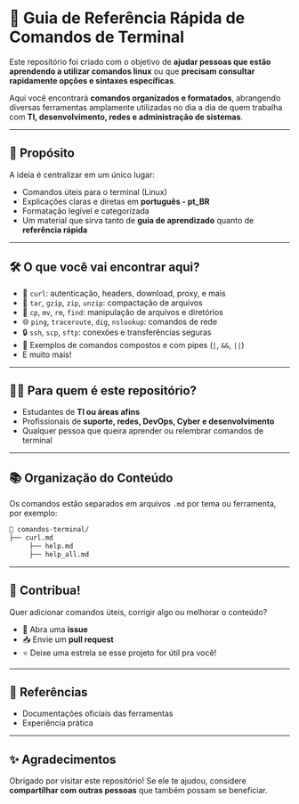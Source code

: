 # 📘 Guia de Referência Rápida de Comandos de Terminal

Este repositório foi criado com o objetivo de **ajudar pessoas que estão aprendendo a utilizar comandos linux** ou que **precisam consultar rapidamente opções e sintaxes específicas**.

Aqui você encontrará **comandos organizados e formatados**, abrangendo diversas ferramentas amplamente utilizadas no dia a dia de quem trabalha com **TI, desenvolvimento, redes e administração de sistemas**.

---

## 🎯 Propósito

A ideia é centralizar em um único lugar:

- Comandos úteis para o terminal (Linux)
- Explicações claras e diretas em **português - pt_BR**
- Formatação legível e categorizada
- Um material que sirva tanto de **guia de aprendizado** quanto de **referência rápida**

---

## 🛠️ O que você vai encontrar aqui?

- 📡 `curl`: autenticação, headers, download, proxy, e mais
- 📂 `tar`, `gzip`, `zip`, `unzip`: compactação de arquivos
- 📁 `cp`, `mv`, `rm`, `find`: manipulação de arquivos e diretórios
- 🌐 `ping`, `traceroute`, `dig`, `nslookup`: comandos de rede
- 🔒 `ssh`, `scp`, `sftp`: conexões e transferências seguras
- 🧪 Exemplos de comandos compostos e com pipes (`|`, `&&`, `||`)
- E muito mais!

---

## 👩‍💻 Para quem é este repositório?

- Estudantes de **TI ou áreas afins**
- Profissionais de **suporte, redes, DevOps, Cyber e desenvolvimento**
- Qualquer pessoa que queira aprender ou relembrar comandos de terminal

---

## 📚 Organização do Conteúdo

Os comandos estão separados em arquivos `.md` por tema ou ferramenta, por exemplo:

```bash
📁 comandos-terminal/
├── curl.md
     ├── help.md
     ├── help_all.md
```

---

## 🙌 Contribua!

Quer adicionar comandos úteis, corrigir algo ou melhorar o conteúdo?

- 🐛 Abra uma **issue**
- 📥 Envie um **pull request**
- ⭐ Deixe uma estrela se esse projeto for útil pra você!

---

## 🔗 Referências

- Documentações oficiais das ferramentas
- Experiência prática 

---

## ✨ Agradecimentos

Obrigado por visitar este repositório! Se ele te ajudou, considere **compartilhar com outras pessoas** que também possam se beneficiar.


